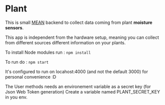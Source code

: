 # Plant

This is small [MEAN](http://meanjs.org/) backend to collect data coming from plant **moisture sensors**.

This app is independent from the hardware setup, meaning you can collect from different sources different information on your plants.

To install Node modules run : 
`npm install` 

To run do :
`npm start`

It's configured to run on locahost:4000 (and not the default 3000) for personal convenience :D

The User methods needs an environement variable as a secret key (for Json Web Token generation)
Create a variable named PLANT_SECRET_KEY in you env.
